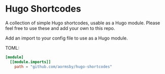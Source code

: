 # Hugo Shortcodes

A collection of simple Hugo shortcodes, usable as a Hugo module. Please feel free to use these and add your own to this repo.

Add an import to your config file to use as a Hugo module.

TOML:
```toml
[module]
  [[module.imports]]
    path = "github.com/aormsby/hugo-shortcodes"
```
